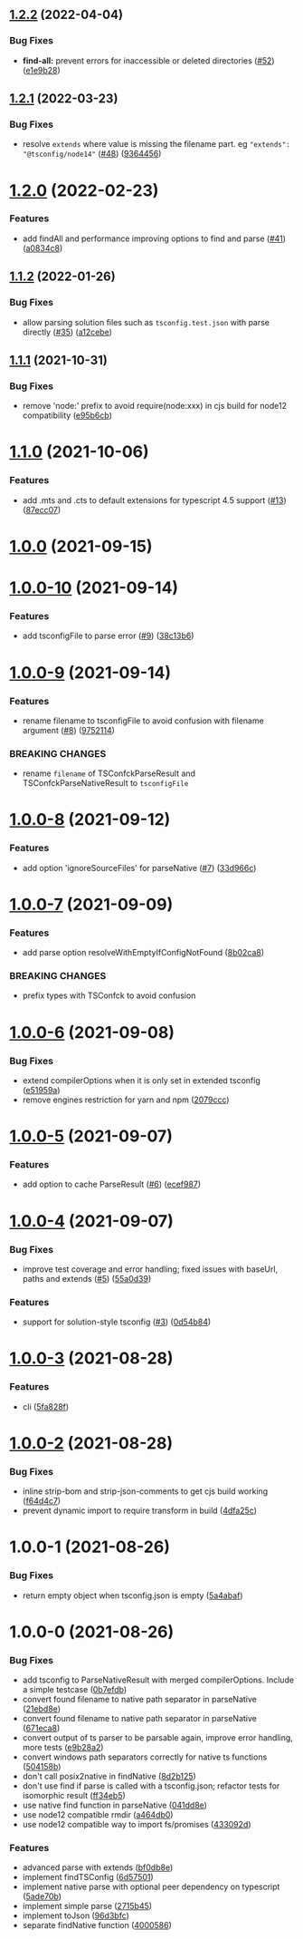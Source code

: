 ## [1.2.2](https://github.com/dominikg/tsconfck/compare/tsconfck@1.2.1...tsconfck@1.2.2) (2022-04-04)


### Bug Fixes

* **find-all:** prevent errors for inaccessible or deleted directories ([#52](https://github.com/dominikg/tsconfck/issues/52)) ([e1e9b28](https://github.com/dominikg/tsconfck/commit/e1e9b28dfae2960817cc5cba59545860e3c656a6))



## [1.2.1](https://github.com/dominikg/tsconfck/compare/tsconfck@1.2.0...tsconfck@1.2.1) (2022-03-23)


### Bug Fixes

* resolve `extends` where value is missing the filename part. eg `"extends": "@tsconfig/node14"` ([#48](https://github.com/dominikg/tsconfck/issues/48)) ([9364456](https://github.com/dominikg/tsconfck/commit/93644567ea60b156b58a91390ad3ae02e1599f91))



# [1.2.0](https://github.com/dominikg/tsconfck/compare/tsconfck@1.1.2...tsconfck@1.2.0) (2022-02-23)


### Features

* add findAll and performance improving options to find and parse ([#41](https://github.com/dominikg/tsconfck/issues/41)) ([a0834c8](https://github.com/dominikg/tsconfck/commit/a0834c89904e5a6b9e6f7c8985994fb79012b960))



## [1.1.2](https://github.com/dominikg/tsconfck/compare/tsconfck@1.1.1...tsconfck@1.1.2) (2022-01-26)


### Bug Fixes

* allow parsing solution files such as `tsconfig.test.json` with parse directly ([#35](https://github.com/dominikg/tsconfck/issues/35)) ([a12cebe](https://github.com/dominikg/tsconfck/commit/a12cebefbd4c114583dadf8a010e8c23ed386e5f))



## [1.1.1](https://github.com/dominikg/tsconfck/compare/tsconfck@1.1.0...tsconfck@1.1.1) (2021-10-31)


### Bug Fixes

* remove 'node:' prefix to avoid require(node:xxx) in cjs build for node12 compatibility ([e95b6cb](https://github.com/dominikg/tsconfck/commit/e95b6cb27936179e48f592eadc6a642b39a69b0d))



# [1.1.0](https://github.com/dominikg/tsconfck/compare/tsconfck@1.0.0...tsconfck@1.1.0) (2021-10-06)


### Features

* add .mts and .cts to default extensions for typescript 4.5 support ([#13](https://github.com/dominikg/tsconfck/issues/13)) ([87ecc07](https://github.com/dominikg/tsconfck/commit/87ecc076088b8974bb6d69932d471c2b4fcf2d58))



# [1.0.0](https://github.com/dominikg/tsconfck/compare/tsconfck@1.0.0-10...tsconfck@1.0.0) (2021-09-15)



# [1.0.0-10](https://github.com/dominikg/tsconfck/compare/tsconfck@1.0.0-9...tsconfck@1.0.0-10) (2021-09-14)


### Features

* add tsconfigFile to parse error ([#9](https://github.com/dominikg/tsconfck/issues/9)) ([38c13b6](https://github.com/dominikg/tsconfck/commit/38c13b685e3b2a967a864b692ca14e518f449aec))



# [1.0.0-9](https://github.com/dominikg/tsconfck/compare/tsconfck@1.0.0-8...tsconfck@1.0.0-9) (2021-09-14)


### Features

* rename filename to tsconfigFile to avoid confusion with filename argument ([#8](https://github.com/dominikg/tsconfck/issues/8)) ([9752114](https://github.com/dominikg/tsconfck/commit/9752114deb8439968a80d86f2f0d35ca8c4478fd))


### BREAKING CHANGES

* rename `filename` of TSConfckParseResult and TSConfckParseNativeResult to `tsconfigFile`



# [1.0.0-8](https://github.com/dominikg/tsconfck/compare/tsconfck@1.0.0-7...tsconfck@1.0.0-8) (2021-09-12)


### Features

* add option 'ignoreSourceFiles' for parseNative ([#7](https://github.com/dominikg/tsconfck/issues/7)) ([33d966c](https://github.com/dominikg/tsconfck/commit/33d966c478bd778494d42a5b5e69c9861a15301e))



# [1.0.0-7](https://github.com/dominikg/tsconfck/compare/tsconfck@1.0.0-6...tsconfck@1.0.0-7) (2021-09-09)


### Features

* add parse option resolveWithEmptyIfConfigNotFound ([8b02ca8](https://github.com/dominikg/tsconfck/commit/8b02ca8d6e9e26b1391935d10262890d6da4e1cd))


### BREAKING CHANGES

* prefix types with TSConfck to avoid confusion



# [1.0.0-6](https://github.com/dominikg/tsconfck/compare/tsconfck@1.0.0-5...tsconfck@1.0.0-6) (2021-09-08)


### Bug Fixes

* extend compilerOptions when it is only set in extended tsconfig ([e51959a](https://github.com/dominikg/tsconfck/commit/e51959a1bc026a4e439f6dca8c740b7e6b71dcc9))
* remove engines restriction for yarn and npm ([2079ccc](https://github.com/dominikg/tsconfck/commit/2079ccc5a2e895dd19819c82a818ba7167878f2a))



# [1.0.0-5](https://github.com/dominikg/tsconfck/compare/tsconfck@1.0.0-4...tsconfck@1.0.0-5) (2021-09-07)


### Features

* add option to cache ParseResult ([#6](https://github.com/dominikg/tsconfck/issues/6)) ([ecef987](https://github.com/dominikg/tsconfck/commit/ecef987b3f2196fd896aeb9f193a981490902660))



# [1.0.0-4](https://github.com/dominikg/tsconfck/compare/tsconfck@1.0.0-3...tsconfck@1.0.0-4) (2021-09-07)


### Bug Fixes

* improve test coverage and error handling; fixed issues with baseUrl, paths and extends ([#5](https://github.com/dominikg/tsconfck/issues/5)) ([55a0d39](https://github.com/dominikg/tsconfck/commit/55a0d391f17680bcdeb78da9acefef8517514cb8))


### Features

* support for solution-style tsconfig ([#3](https://github.com/dominikg/tsconfck/issues/3)) ([0d54b84](https://github.com/dominikg/tsconfck/commit/0d54b84c7e2754c4ce6344b737e7630964897190))



# [1.0.0-3](https://github.com/dominikg/tsconfck/compare/tsconfck@1.0.0-2...tsconfck@1.0.0-3) (2021-08-28)


### Features

* cli ([5fa828f](https://github.com/dominikg/tsconfck/commit/5fa828f7994e2feb04589c2728189b183aac26ed))



# [1.0.0-2](https://github.com/dominikg/tsconfck/compare/tsconfck@1.0.0-1...tsconfck@1.0.0-2) (2021-08-28)


### Bug Fixes

* inline strip-bom and strip-json-comments to get cjs build working ([f64d4c7](https://github.com/dominikg/tsconfck/commit/f64d4c7cdbcb619b46bc9a70bf8ab4f671959f76))
* prevent dynamic import to require transform in build ([4dfa25c](https://github.com/dominikg/tsconfck/commit/4dfa25c4abf6ba80535f48255a6bfe88b10a775b))



# 1.0.0-1 (2021-08-26)


### Bug Fixes

* return empty object when tsconfig.json is empty ([5a4abaf](https://github.com/dominikg/tsconfck/commit/5a4abaf1d690786b3c7e3946f4e66637b36fa9f0))



# 1.0.0-0 (2021-08-26)



### Bug Fixes

* add tsconfig to ParseNativeResult with merged compilerOptions. Include a simple testcase ([0b7efdb](https://github.com/dominikg/tsconfck/commit/0b7efdbcd1d2f1003d8f529e4777767ae1c692c6))
* convert found filename to native path separator in parseNative ([21ebd8e](https://github.com/dominikg/tsconfck/commit/21ebd8eb22f5dfb8751cef4b7e1df5138b296009))
* convert found filename to native path separator in parseNative ([671eca8](https://github.com/dominikg/tsconfck/commit/671eca8b4cbb4f2f6f5f91dad79d38bbe3201c3b))
* convert output of ts parser to be parsable again, improve error handling, more tests ([e9b28a2](https://github.com/dominikg/tsconfck/commit/e9b28a2bbc27db7ae48cf44b6d7d0f9e7e2f27bc))
* convert windows path separators correctly for native ts functions ([504158b](https://github.com/dominikg/tsconfck/commit/504158ba8efbe00758b0d07b022894352b2ff4bd))
* don't call posix2native in findNative ([8d2b125](https://github.com/dominikg/tsconfck/commit/8d2b125eb5b2ebf9c9cc8dbc203d0d7c77cda296))
* don't use find if parse is called with a tsconfig.json; refactor tests for isomorphic result ([ff34eb5](https://github.com/dominikg/tsconfck/commit/ff34eb5697a84b4a52b01774cf39accb0544b92b))
* use native find function in parseNative ([041dd8e](https://github.com/dominikg/tsconfck/commit/041dd8eabf2d99188628ab046a8b28c13fd31453))
* use node12 compatible rmdir ([a464db0](https://github.com/dominikg/tsconfck/commit/a464db0d95481fde6bf685e29a6757fefb597f21))
* use node12 compatible way to import fs/promises ([433092d](https://github.com/dominikg/tsconfck/commit/433092d019a57d495f6711be4e8852bedf6ab742))


### Features

* advanced parse with extends ([bf0db8e](https://github.com/dominikg/tsconfck/commit/bf0db8e80ef15b7bcd80c9ad584eda80fdce2a01))
* implement findTSConfig ([6d57501](https://github.com/dominikg/tsconfck/commit/6d575015b43d6408b7e04427a33b1dbec183781e))
* implement native parse with optional peer dependency on typescript ([5ade70b](https://github.com/dominikg/tsconfck/commit/5ade70bdbafddb0666496537cf135d7fadd7a6d8))
* implement simple parse ([2715b45](https://github.com/dominikg/tsconfck/commit/2715b45e64331a9390f29041d39e5dc23deee129))
* implement toJson ([96d3bfc](https://github.com/dominikg/tsconfck/commit/96d3bfc90c837a970e6ab08d3896ffe1978aaa34))
* separate findNative function ([4000586](https://github.com/dominikg/tsconfck/commit/40005863e9c68db3284c62bca6dd5155ec439cf6))





